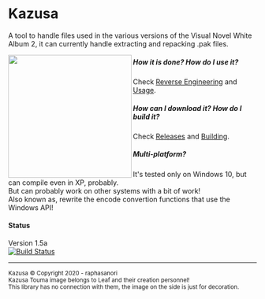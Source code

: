 # Kazusa

A tool to handle files used in the various versions of the Visual Novel White Album 2, it can currently handle extracting and repacking .pak files.<br>

<img align="left" width="250" src="https://i.imgur.com/F8suY5v.png">

##### How it is done? How do I use it?
Check [Reverse Engineering](https://github.com/raphasanori/Kazusa/wiki/Reverse-Engineering) and [Usage](https://github.com/raphasanori/Kazusa/wiki/Usage).<br>

##### How can I download it? How do I build it?

Check [Releases](https://github.com/raphasanori/Kazusa/releases) and [Building](https://github.com/raphasanori/Kazusa/wiki/Building).

##### Multi-platform?

It's tested only on Windows 10, but can compile even in XP, probably.<br>
But can probably work on other systems with a bit of work!<br>
Also known as, rewrite the encode convertion functions that use the Windows API!<br>
#### Status
Version 1.5a<br>
[![Build Status](https://travis-ci.org/raphasanori/Kazusa.svg?branch=master)](https://travis-ci.org/raphasanori/Kazusa)<hr>
<sub>Kazusa © Copyright  2020 - raphasanori<br>
Kazusa Touma image belongs to Leaf and their creation personnel!<br>This library has no connection with them, the image on the side is just for decoration.</sub>
